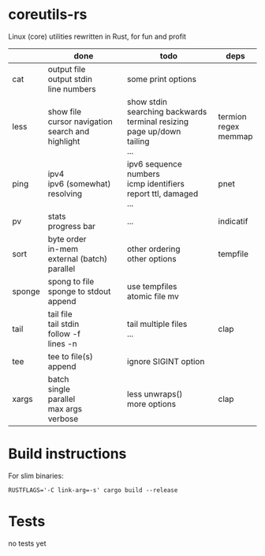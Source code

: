 # coreutils-rs

Linux (core) utilities rewritten in Rust, for fun and profit

|        | done                                                   | todo                                                                                     | deps                        |
|--------|--------------------------------------------------------|------------------------------------------------------------------------------------------|-----------------------------|
| cat    | output file<br>output stdin<br>line numbers            | some print options                                                                       |                             |
| less   | show file<br>cursor navigation<br>search and highlight | show stdin<br>searching backwards<br>terminal resizing<br>page up/down<br>tailing<br>... | termion<br>regex<br>memmap  |
| ping   | ipv4<br>ipv6 (somewhat)<br>resolving                   | ipv6 sequence numbers<br>icmp identifiers<br>report ttl, damaged<br>...                  | pnet                        |
| pv     | stats<br>progress bar<br>                              | ...                                                                                      | indicatif                   |
| sort   | byte order<br>in-mem<br>external (batch)<br>parallel   | other ordering<br>other options                                                          | tempfile                    |
| sponge | spong to file<br>sponge to stdout<br>append            | use tempfiles<br>atomic file mv                                                          |                             |
| tail   | tail file<br>tail stdin<br>follow -f<br>lines -n       | tail multiple files<br>...                                                               | clap                        |
| tee    | tee to file(s)<br>append                               | ignore SIGINT option                                                                     |                             |
| xargs  | batch<br>single<br>parallel<br>max args<br>verbose     | less unwraps()<br>more options                                                           | clap                        |

# Build instructions

For slim binaries:

```
RUSTFLAGS='-C link-arg=-s' cargo build --release
```

# Tests

no tests yet
